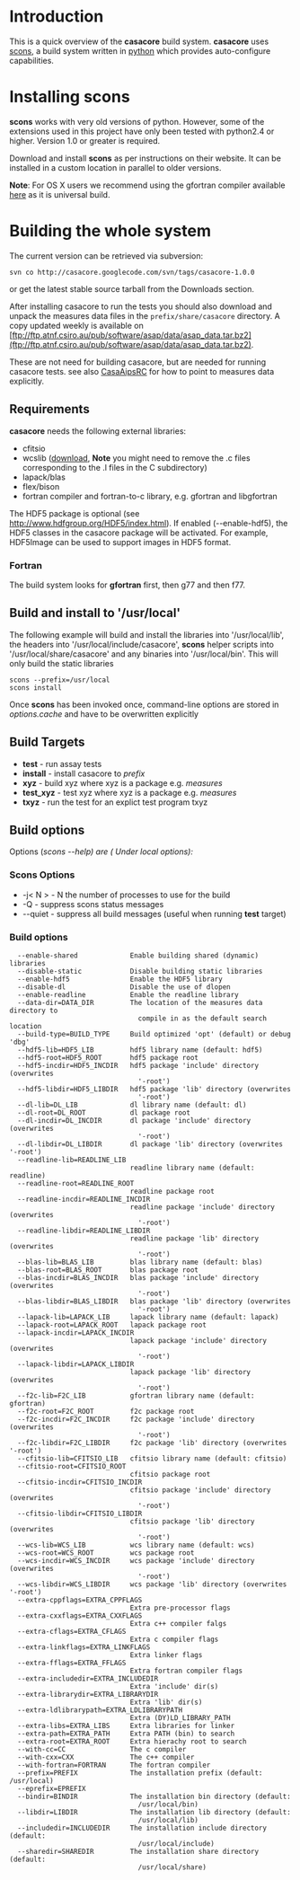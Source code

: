 # Introduction #

This is a quick overview of the **casacore** build system. **casacore** uses [scons](http://www.scons.org), a build system written in [python](http://www.python.org) which provides auto-configure capabilities.

# Installing scons #
**scons** works with very old versions of python. However, some of the extensions used in this project have only been tested with python2.4 or higher. Version 1.0 or greater is required.

Download and install **scons** as per instructions on their website. It can be installed
in a custom location in parallel to older versions.

**Note**: For OS X users we recommend using the gfortran compiler available [here](http://r.research.att.com/tools/) as it is universal build.


# Building the whole system #

The current version can be retrieved via subversion:
```
svn co http://casacore.googlecode.com/svn/tags/casacore-1.0.0
```

or get the latest stable source tarball from the Downloads section.

After installing casacore to run the tests you should also download and unpack the measures data files in the `prefix/share/casacore` directory.
A copy updated weekly is available on [ftp://ftp.atnf.csiro.au/pub/software/asap/data/asap_data.tar.bz2](ftp://ftp.atnf.csiro.au/pub/software/asap/data/asap_data.tar.bz2).

These are not need for building casacore, but are needed for running casacore tests.
see also [CasaAipsRC](CasaAipsRC.md) for how to point to measures data explicitly.

## Requirements ##

**casacore** needs the following external libraries:

  * cfitsio
  * wcslib ([download](http://www.atnf.csiro.au/pub/software/wcslib/wcslib.tar.gz), **Note** you might need to remove the .c files corresponding to the .l files in the C subdirectory)
  * lapack/blas
  * flex/bison
  * fortran compiler and fortran-to-c library, e.g. gfortran and libgfortran

The HDF5 package is optional (see http://www.hdfgroup.org/HDF5/index.html). If enabled (--enable-hdf5), the HDF5 classes in the casacore package will be activated. For example, HDF5Image can be used to support images in HDF5 format.

### Fortran ###
The build system looks for **gfortran** first, then g77 and then f77.

## Build and install to '/usr/local' ##
The following example will build and install the libraries into '/usr/local/lib', the headers into '/usr/local/include/casacore', **scons** helper scripts into '/usr/local/share/casacore' and any binaries into '/usr/local/bin'.
This will only build the static libraries

```
scons --prefix=/usr/local
scons install
```

Once **scons** has been invoked once, command-line options are stored in  _options.cache_ and have to be overwritten explicitly

## Build Targets ##

  * **test** - run assay tests
  * **install** - install casacore to _prefix_
  * **xyz** - build xyz where xyz is a package e.g. _measures_
  * **test\_xyz** - test xyz where xyz is a package e.g. _measures_
  * **txyz** - run the test for an explict test program txyz

## Build options ##

Options (_scons --help) are ( Under local options):_

### Scons Options ###

  * -j< N > - N the number of processes to use for the build
  * -Q - suppress scons status messages
  * --quiet - suppress all build messages (useful when running **test** target)

### Build options ###

```
  --enable-shared             Enable building shared (dynamic) libraries
  --disable-static            Disable building static libraries
  --enable-hdf5               Enable the HDF5 library
  --disable-dl                Disable the use of dlopen
  --enable-readline           Enable the readline library
  --data-dir=DATA_DIR         The location of the measures data directory to
                                compile in as the default search location
  --build-type=BUILD_TYPE     Build optimized 'opt' (default) or debug 'dbg'
  --hdf5-lib=HDF5_LIB         hdf5 library name (default: hdf5)
  --hdf5-root=HDF5_ROOT       hdf5 package root
  --hdf5-incdir=HDF5_INCDIR   hdf5 package 'include' directory (overwrites
                                '-root')
  --hdf5-libdir=HDF5_LIBDIR   hdf5 package 'lib' directory (overwrites
                                '-root')
  --dl-lib=DL_LIB             dl library name (default: dl)
  --dl-root=DL_ROOT           dl package root
  --dl-incdir=DL_INCDIR       dl package 'include' directory (overwrites
                                '-root')
  --dl-libdir=DL_LIBDIR       dl package 'lib' directory (overwrites '-root')
  --readline-lib=READLINE_LIB
                              readline library name (default: readline)
  --readline-root=READLINE_ROOT
                              readline package root
  --readline-incdir=READLINE_INCDIR
                              readline package 'include' directory (overwrites
                                '-root')
  --readline-libdir=READLINE_LIBDIR
                              readline package 'lib' directory (overwrites
                                '-root')
  --blas-lib=BLAS_LIB         blas library name (default: blas)
  --blas-root=BLAS_ROOT       blas package root
  --blas-incdir=BLAS_INCDIR   blas package 'include' directory (overwrites
                                '-root')
  --blas-libdir=BLAS_LIBDIR   blas package 'lib' directory (overwrites
                                '-root')
  --lapack-lib=LAPACK_LIB     lapack library name (default: lapack)
  --lapack-root=LAPACK_ROOT   lapack package root
  --lapack-incdir=LAPACK_INCDIR
                              lapack package 'include' directory (overwrites
                                '-root')
  --lapack-libdir=LAPACK_LIBDIR
                              lapack package 'lib' directory (overwrites
                                '-root')
  --f2c-lib=F2C_LIB           gfortran library name (default: gfortran)
  --f2c-root=F2C_ROOT         f2c package root
  --f2c-incdir=F2C_INCDIR     f2c package 'include' directory (overwrites
                                '-root')
  --f2c-libdir=F2C_LIBDIR     f2c package 'lib' directory (overwrites '-root')
  --cfitsio-lib=CFITSIO_LIB   cfitsio library name (default: cfitsio)
  --cfitsio-root=CFITSIO_ROOT
                              cfitsio package root
  --cfitsio-incdir=CFITSIO_INCDIR
                              cfitsio package 'include' directory (overwrites
                                '-root')
  --cfitsio-libdir=CFITSIO_LIBDIR
                              cfitsio package 'lib' directory (overwrites
                                '-root')
  --wcs-lib=WCS_LIB           wcs library name (default: wcs)
  --wcs-root=WCS_ROOT         wcs package root
  --wcs-incdir=WCS_INCDIR     wcs package 'include' directory (overwrites
                                '-root')
  --wcs-libdir=WCS_LIBDIR     wcs package 'lib' directory (overwrites '-root')
  --extra-cppflags=EXTRA_CPPFLAGS
                              Extra pre-processor flags
  --extra-cxxflags=EXTRA_CXXFLAGS
                              Extra c++ compiler falgs
  --extra-cflags=EXTRA_CFLAGS
                              Extra c compiler flags
  --extra-linkflags=EXTRA_LINKFLAGS
                              Extra linker flags
  --extra-fflags=EXTRA_FFLAGS
                              Extra fortran compiler flags
  --extra-includedir=EXTRA_INCLUDEDIR
                              Extra 'include' dir(s)
  --extra-librarydir=EXTRA_LIBRARYDIR
                              Extra 'lib' dir(s)
  --extra-ldlibrarypath=EXTRA_LDLIBRARYPATH
                              Extra (DY)LD_LIBRARY_PATH
  --extra-libs=EXTRA_LIBS     Extra libraries for linker
  --extra-path=EXTRA_PATH     Extra PATH (bin) to search
  --extra-root=EXTRA_ROOT     Extra hierachy root to search
  --with-cc=CC                The c compiler
  --with-cxx=CXX              The c++ compiler
  --with-fortran=FORTRAN      The fortran compiler
  --prefix=PREFIX             The installation prefix (default: /usr/local)
  --eprefix=EPREFIX           
  --bindir=BINDIR             The installation bin directory (default:
                                /usr/local/bin)
  --libdir=LIBDIR             The installation lib directory (default:
                                /usr/local/lib)
  --includedir=INCLUDEDIR     The installation include directory (default:
                                /usr/local/include)
  --sharedir=SHAREDIR         The installation share directory (default:
                                /usr/local/share)
```